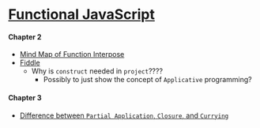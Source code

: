 # [Functional JavaScript](https://github.com/funjs)

#### Chapter 2

- [Mind Map of Function Interpose](https://rawgithub.com/jon49/LearnJavascript/master/Functional_JavaScript/Chapter2.html)
- [Fiddle](http://jsfiddle.net/jon49/9ZXkY/1/)
  - Why is `construct` needed in `project`????
    - Possibly to just show the concept of `Applicative` programming?

#### Chapter 3

- [Difference between `Partial Application`, `Closure`, and `Currying`](http://robpatro.com/blog/?p=53)